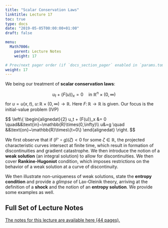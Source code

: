 ```yaml
---
title: "Scalar Conservation Laws"
linktitle: Lecture 17
toc: true
type: docs
date: "2019-05-05T00:00:00+01:00"
draft: false

menu:
  Math7006:
    parent: Lecture Notes
    weight: 17

# Prev/next pager order (if `docs_section_pager` enabled in `params.toml`)
weight: 17
---
```

We being our treatment of **scalar conservation laws**:

$$
u_t + (F(u))_x = 0\quad \text{in}~\mathbb{R}^n\times(0,\infty)
$$
for $u=u(x,t)$, $u\colon \mathbb{R}\times(0,\infty)\to \mathbb{R}$. Here $F\colon \mathbb{R}\to \mathbb{R}$ is given. Our focus is the initial-value problem (IVP)

$$
\left\\{
\begin{alignedat}{2}
u_t + (F(u))_x &= 0 \quad&&\text{in}~\mathbb{R}\times(0,\infty)\\\ u&=g \quad &&\text{on}~\mathbb{R}\times\\{t=0\\}
\end{alignedat}
\right.
$$

We first observe that if $(F'\circ g)(\zeta)<0$ for some $\zeta\in\mathbb{R}$, the projected characteristic curves intersect at finite time, which result in formation of discontinuities and gradient catastrophe. We then introduce the notion of a **weak solution** (an integral solution) to allow for discontinuities. We then cover **Rankine-Hugoniot** condition, which imposes restrictions on the behavior of a weak solution at a curve of discontinuity.

We then illustrate non-uniqueness of weak solutions, state the **entropy condition** and provide a _glimpse_ of Lax-Oleinik theory, arriving at the definition of a **shock** and the notion of an **entropy solution**. We provide some examples as well.

## Full Set of Lecture Notes

[The notes for this lecture are available here (44 pages).](https://www.dropbox.com/s/3b7g2by4dmyq4f8/uc-7006-Lec-17-Conservation-Laws.pdf?dl=0)
